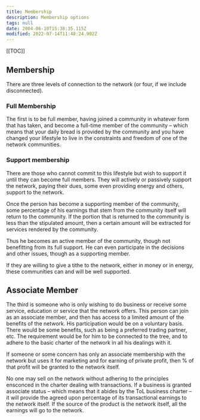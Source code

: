 ```yaml
---
title: Membership
description: Membership options
tags: null
date: 2004-06-10T15:38:35.115Z
modified: 2022-07-14T11:48:24.902Z
---
```


[[TOC]]

## Membership

There are three levels of connection to the network (or four, if we include disconnected).

### Full Membership

The first is to be full member, having joined a community in whatever form that has taken, and become a full-time member of the community – which means that your daily bread is provided by the community and you have changed your lifestyle to live in the constraints and freedom of one of the network communities.

### Support membership

There are those who cannot commit to this lifestyle but wish to support it until they can become full members. They will actively or passively support the network, paying their dues, some even providing energy and others, support to the network.

Once the person has become a supporting member of the community, some percentage of his earnings that stem from the community itself will return to the community. If the portion that is returned to the community is less than the stipulated amount, then a certain amount will be extracted for services rendered by the community.

Thus he becomes an active member of the community, though not benefitting from its full support. He can even participate in the decisions and other issues, though as a supporting member.

If they are willing to give a tithe to the network, either in money or in energy, these communities can and will be well supported.

## Associate Member

The third is someone who is only wishing to do business or receive some service, education or service that the network offers. This person can join as an associate member, and then has access to a limited amount of the benefits of the network. His participation would be on a voluntary basis. There would be some benefits, such as being a preferred trading partner, etc. The requirement would be for him to be connected to the tree, and to adhere to the basic charter of the network in all his dealings with it.

If someone or some concern has only an associate membership with the network but uses it for marketing and for earning of private profit, then % of that profit will be granted to the network itself.

No one may sell on the network without adhering to the principles ensconced in the charter dealing with transactions. If a business is granted associate status – which means that it abides by the ToL business charter – it will provide the agreed upon percentage of its transactional earnings to the network itself. If the source of the product is the network itself, all the earnings will go to the network.
